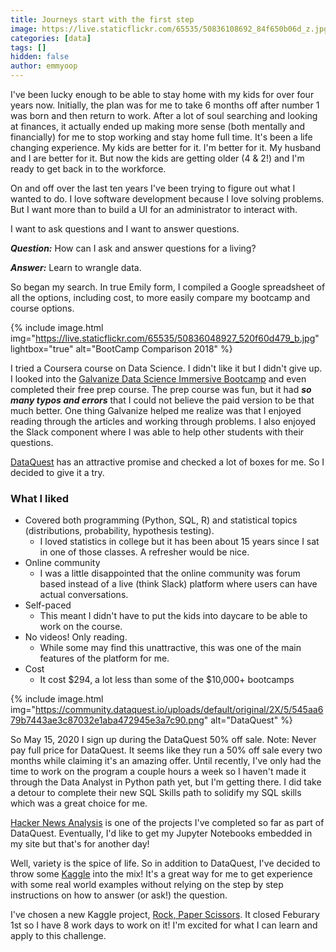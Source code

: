 ```yaml
---
title: Journeys start with the first step
image: https://live.staticflickr.com/65535/50836108692_84f650b06d_z.jpg
categories: [data]
tags: []
hidden: false
author: emmyoop
---
```


I've been lucky enough to be able to stay home with my kids for over four years now.  Initially, the plan was for me to take 6 months off after number 1 was born and then return to work.  After a lot of soul searching and looking at finances, it actually ended up making more sense (both mentally and financially) for me to stop working and stay home full time.  It's been a life changing experience.  My kids are better for it.  I'm better for it.  My husband and I are better for it.  But now the kids are getting older (4 & 2!) and I'm ready to get back in to the workforce.  

On and off over the last ten years I've been trying to figure out what I wanted to do.  I love software development because I love solving problems.  But I want more than to build a UI for an administrator to interact with.  

I want to ask questions and I want to answer questions.

***Question:***  How can I ask and answer questions for a living?

***Answer:*** Learn to wrangle data.

So began my search.  In true Emily form, I compiled a Google spreadsheet of all the options, including cost, to more easily compare my bootcamp and course options.

{% include image.html img="https://live.staticflickr.com/65535/50836048927_520f60d479_b.jpg" lightbox="true" alt="BootCamp Comparison 2018" %}

I tried a Coursera course on Data Science.  I didn't like it but I didn't give up.  I looked into the [Galvanize Data Science Immersive Bootcamp](https://www.galvanize.com/data-science-bootcamp) and even completed their free prep course.  The prep course was fun, but it had ***so many typos and errors*** that I could not believe the paid version to be that much better.  One thing Galvanize helped me realize was that I enjoyed reading through the articles and working through problems.  I also enjoyed the Slack component where I was able to help other students with their questions.

[DataQuest](https://dataquest.io) has an attractive promise and checked a lot of boxes for me.  So I decided to give it a try.

### What I liked
- Covered both programming (Python, SQL, R) and statistical topics (distributions, probability, hypothesis testing).  
    - I loved statistics in college but it has been about 15 years since I sat in one of those classes.  A refresher would be nice.
- Online community
    - I was a little disappointed that the online community was forum based instead of a live (think Slack) platform where users can have actual conversations.
- Self-paced 
    - This meant I didn't have to put the kids into daycare to be able to work on the course.  
- No videos! Only reading.  
    - While some may find this unattractive, this was one of the main features of the platform for me.
- Cost
    - It cost $294, a lot less than some of the $10,000+ bootcamps

{% include image.html img="https://community.dataquest.io/uploads/default/original/2X/5/545aa679b7443ae3c87032e1aba472945e3a7c90.png" alt="DataQuest" %}


So May 15, 2020 I sign up during the DataQuest 50% off sale.  Note: Never pay full price for DataQuest.  It seems like they run a 50% off sale every two months while claiming it's an amazing offer.  Until recently, I've only had the time to work on the program a couple hours a week so I haven't made it through the Data Analyst in Python path yet, but I'm getting there.  I did take a detour to complete their new SQL Skills path to solidify my SQL skills which was a great choice for me.

[Hacker News Analysis](https://github.com/emmyoop/learn-data/blob/master/DataQuest/Data%20Analyst%20in%20Python/hacker%20news%20project/Hacker%20News%20Analysis.ipynb) is one of the projects I've completed so far as part of DataQuest.  Eventually, I'd like to get my Jupyter Notebooks embedded in my site but that's for another day!

Well, variety is the spice of life.  So in addition to DataQuest, I've decided to throw some [Kaggle](https://kaggle.com) into the mix!  It's a great way for me to get experience with some real world examples without relying on the step by step instructions on how to answer (or ask!) the question.


I've chosen a new Kaggle project, [Rock, Paper Scissors](https://www.kaggle.com/c/rock-paper-scissors).  It closed Feburary 1st so I have 8 work days to work on it!  I'm excited for what I can learn and apply to this challenge.


